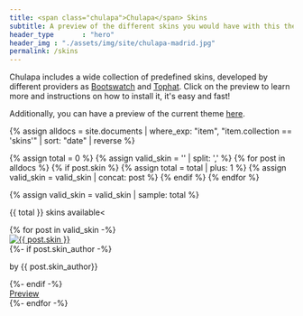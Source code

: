 ```yaml
---
title: <span class="chulapa">Chulapa</span> Skins
subtitle: A preview of the different skins you would have with this theme
header_type       : "hero"
header_img : "./assets/img/site/chulapa-madrid.jpg"
permalink: /skins
---
```


<span class="chulapa">Chulapa</span> includes a wide collection of predefined skins, developed by different providers as [Bootswatch](https://bootswatch.com/) and [Tophat](https://themesguide.github.io/top-hat/dist/). Click on the preview to learn more and instructions on how to install it, it's easy and fast!

Additionally, you can have a preview of the current theme [here](https://dieghernan.github.io/chulapa/skins/current).


{% assign alldocs = site.documents | where_exp: "item", "item.collection == 'skins'" | sort: "date" | reverse %}

{% assign total = 0 %}
  {% assign valid_skin = '' | split: ',' %}
  {% for post in alldocs %}
     {% if post.skin %}
      {% assign total = total | plus: 1 %}
      {% assign valid_skin = valid_skin | concat: post %}
     {% endif %}
  {% endfor %}

{% assign valid_skin = valid_skin | sample: total %}


<p class="lead">{{ total }} skins available<

<div class="row row-cols-1 row-cols-sm-2 row-cols-md-3 mx-auto">
{% for post in valid_skin -%} 
  <div class="col mb-3">
  <div class="card h-100 border">
  <a href="{{- post.url | absolute_url -}}">
 <img class="card-img-top" src="{{- post.og_image | replace: ".png", ".webp" | absolute_url  -}}" alt="{{ post.skin }}"></a>
     <div class="card-body text-center border-top">
      {%- if post.skin_author -%}
      <p class="card-text small text-right font-weight-light font-italic text-secondary">by {{ post.skin_author}}</p>
      {%- endif -%}
    </div>
    <div class="card-footer text-center bg-transparent border-top-0">
    <a href="{{- post.url | absolute_url -}}" class="btn btn-primary btn-sm">Preview</a>
    </div>
  </div>
  </div>
{%- endfor -%}
</div>



